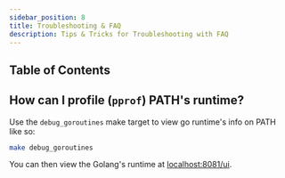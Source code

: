 ```yaml
---
sidebar_position: 8
title: Troubleshooting & FAQ
description: Tips & Tricks for Troubleshooting with FAQ
---
```


## Table of Contents <!-- omit in toc -->

## How can I profile (`pprof`) PATH's runtime?

Use the `debug_goroutines` make target to view go runtime's info on PATH like so:

```bash
make debug_goroutines
```

You can then view the Golang's runtime at [localhost:8081/ui](http://localhost:8081/ui).
